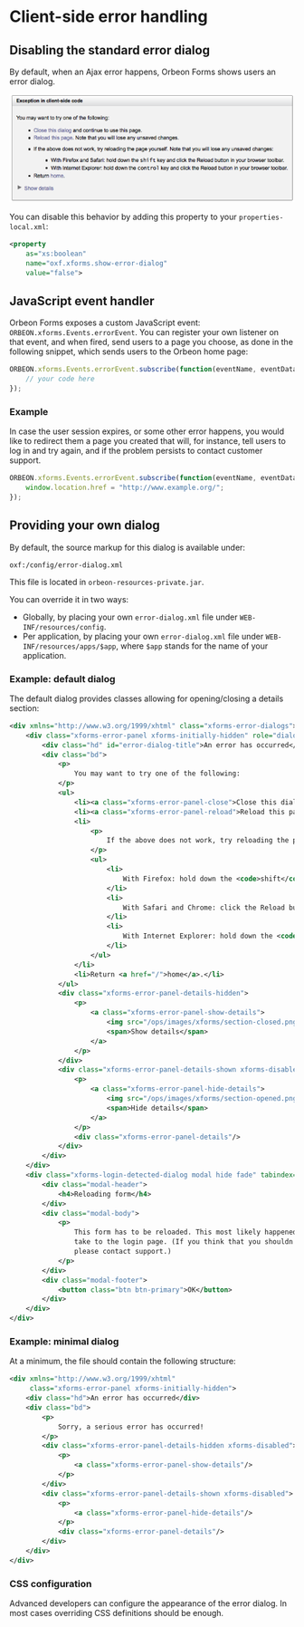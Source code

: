 # Client-side error handling

<!-- toc -->

## Disabling the standard error dialog

By default, when an Ajax error happens, Orbeon Forms shows users an error dialog.

![](error-dialog.png)

You can disable this behavior by adding this property to your `properties-local.xml`:

```xml
<property
    as="xs:boolean"
    name="oxf.xforms.show-error-dialog"
    value="false">
```

## JavaScript event handler

Orbeon Forms exposes a custom JavaScript event: `ORBEON.xforms.Events.errorEvent`. You can register your own listener on that event, and when fired, send users to a page you choose, as done in the following snippet, which sends users to the Orbeon home page:

```javascript
ORBEON.xforms.Events.errorEvent.subscribe(function(eventName, eventData) {
    // your code here
});
```

### Example

In case the user session expires, or some other error happens, you would like to redirect them a page you created that will, for instance, tell users to log in and try again, and if the problem persists to contact customer support.

```javascript
ORBEON.xforms.Events.errorEvent.subscribe(function(eventName, eventData) {
    window.location.href = "http://www.example.org/";
});
```

## Providing your own dialog

By default, the source markup for this dialog is available under:

```
oxf:/config/error-dialog.xml
```

This file is located in `orbeon-resources-private.jar`.

You can override it in two ways:

* Globally, by placing your own `error-dialog.xml` file under `WEB-INF/resources/config`.
* Per application, by placing your own `error-dialog.xml` file under `WEB-INF/resources/apps/$app`, where `$app` stands for the name of your application.

### Example: default dialog

The default dialog provides classes allowing for opening/closing a details section:

```xml
<div xmlns="http://www.w3.org/1999/xhtml" class="xforms-error-dialogs">
    <div class="xforms-error-panel xforms-initially-hidden" role="dialog" aria-labelledby="error-dialog-title">
        <div class="hd" id="error-dialog-title">An error has occurred</div>
        <div class="bd">
            <p>
                You may want to try one of the following:
            </p>
            <ul>
                <li><a class="xforms-error-panel-close">Close this dialog</a> and continue to use this page.</li>
                <li><a class="xforms-error-panel-reload">Reload this page</a>. Note that you will lose any unsaved changes.</li>
                <li>
                    <p>
                        If the above does not work, try reloading the page yourself. Note that you will lose any unsaved changes:
                    </p>
                    <ul>
                        <li>
                            With Firefox: hold down the <code>shift</code> key and click the Reload button in your browser toolbar.
                        </li>
                        <li>
                            With Safari and Chrome: click the Reload button in your browser toolbar.
                        </li>
                        <li>
                            With Internet Explorer: hold down the <code>control</code> key and click the Reload button in your browser toolbar.
                        </li>
                    </ul>
                </li>
                <li>Return <a href="/">home</a>.</li>
            </ul>
            <div class="xforms-error-panel-details-hidden">
                <p>
                    <a class="xforms-error-panel-show-details">
                        <img src="/ops/images/xforms/section-closed.png" alt="Show Details"/>
                        <span>Show details</span>
                    </a>
                </p>
            </div>
            <div class="xforms-error-panel-details-shown xforms-disabled">
                <p>
                    <a class="xforms-error-panel-hide-details">
                        <img src="/ops/images/xforms/section-opened.png" alt="Hide Details"/>
                        <span>Hide details</span>
                    </a>
                </p>
                <div class="xforms-error-panel-details"/>
            </div>
        </div>
    </div>
    <div class="xforms-login-detected-dialog modal hide fade" tabindex="-1" role="dialog" aria-hidden="true">
        <div class="modal-header">
            <h4>Reloading form</h4>
        </div>
        <div class="modal-body">
            <p>
                This form has to be reloaded. This most likely happened because your session has expired, which might
                take to the login page. (If you think that you shouldn't see this message and that the problem persists,
                please contact support.)
            </p>
        </div>
        <div class="modal-footer">
            <button class="btn btn-primary">OK</button>
        </div>
    </div>
</div>
```

### Example: minimal dialog

At a minimum, the file should contain the following structure:

```xml
<div xmlns="http://www.w3.org/1999/xhtml"
     class="xforms-error-panel xforms-initially-hidden">
    <div class="hd">An error has occurred</div>
    <div class="bd">
        <p>
            Sorry, a serious error has occurred!
        </p>
        <div class="xforms-error-panel-details-hidden xforms-disabled">
            <p>
                <a class="xforms-error-panel-show-details"/>
            </p>
        </div>
        <div class="xforms-error-panel-details-shown xforms-disabled">
            <p>
                <a class="xforms-error-panel-hide-details"/>
            </p>
            <div class="xforms-error-panel-details"/>
        </div>
    </div>
</div>
```


### CSS configuration

Advanced developers can configure the appearance of the error dialog. In most cases overriding CSS definitions should be enough.
